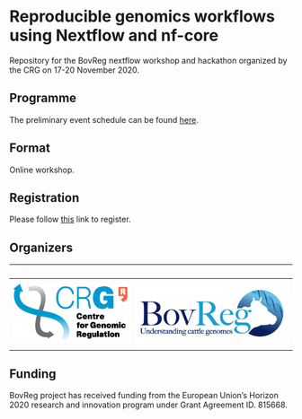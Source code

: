 # Reproducible genomics workflows using Nextflow and nf-core

Repository for the BovReg nextflow workshop and hackathon organized by the CRG on 17-20 November 2020.

## Programme

The preliminary event schedule can be found [here](schedule.md). 

## Format

Online workshop.

## Registration

Please follow [this](https://apps.crg.es/content/internet/events/webforms/reproducible-genomics-workflows-using-nextflow-and-nf-core) 
link to register.

## Organizers

|<img width=200/>|                            |
|---------------|---------------------------|
![CRG Logo](https://github.com/BovReg/nf-workshop20/blob/master/logos/crg_logo.png)  |  ![BovReg Log](https://github.com/BovReg/nf-workshop20/blob/master/logos/BovReg_logo.jpg)


## Funding

BovReg project has received funding from the European Union’s Horizon 2020 research and innovation program under 
Grant Agreement ID. 815668.






